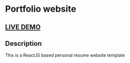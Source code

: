 # Portfolio website     





## <a href="https://gracious-spence-b1fd1a.netlify.app/">LIVE DEMO</a>

## Description
This is a ReactJS based personal resume website template

